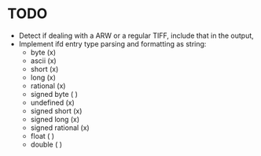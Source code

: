 # TODO

- Detect if dealing with a ARW or a regular TIFF, include that in the output,
- Implement ifd entry type parsing and formatting as string:
  - byte (x)
  - ascii (x)
  - short (x)
  - long (x)
  - rational (x)
  - signed byte ( )
  - undefined (x)
  - signed short (x)
  - signed long (x)
  - signed rational (x)
  - float ( )
  - double ( )
